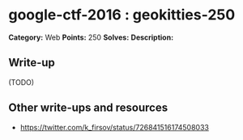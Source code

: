 # google-ctf-2016 : geokitties-250

**Category:** Web
**Points:** 250
**Solves:** 
**Description:**



## Write-up

(TODO)

## Other write-ups and resources

* https://twitter.com/k_firsov/status/726841516174508033
